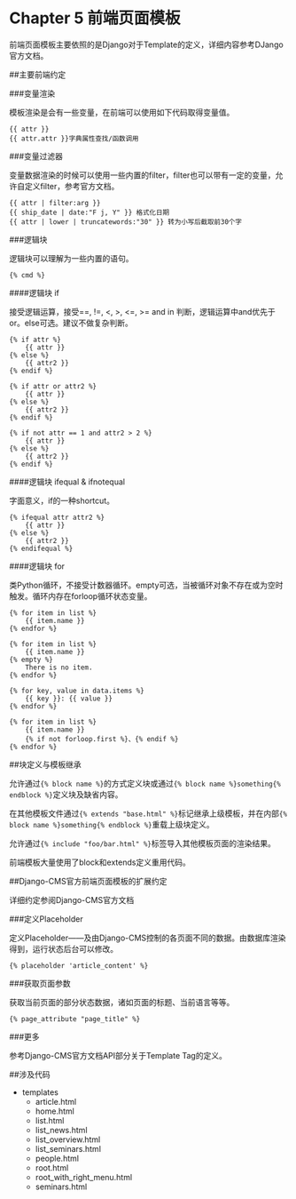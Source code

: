 # Chapter 5 前端页面模板

前端页面模板主要依照的是Django对于Template的定义，详细内容参考DJango官方文档。

##主要前端约定

###变量渲染

模板渲染是会有一些变量，在前端可以使用如下代码取得变量值。

```
{{ attr }}
{{ attr.attr }}字典属性查找/函数调用
```

###变量过滤器

变量数据渲染的时候可以使用一些内置的filter，filter也可以带有一定的变量，允许自定义filter，参考官方文档。

```
{{ attr | filter:arg }}
{{ ship_date | date:"F j, Y" }} 格式化日期
{{ attr | lower | truncatewords:"30" }} 转为小写后截取前30个字
```

###逻辑块

逻辑块可以理解为一些内置的语句。

```
{% cmd %}
```

####逻辑块 if

接受逻辑运算，接受==, !=, <, >, <=, >= and in 判断，逻辑运算中and优先于or。else可选。建议不做复杂判断。

```
{% if attr %}
    {{ attr }}
{% else %}
    {{ attr2 }}
{% endif %}

{% if attr or attr2 %}
    {{ attr }}
{% else %}
    {{ attr2 }}
{% endif %}

{% if not attr == 1 and attr2 > 2 %}
    {{ attr }}
{% else %}
    {{ attr2 }}
{% endif %}
```

####逻辑块 ifequal & ifnotequal

字面意义，if的一种shortcut。


```
{% ifequal attr attr2 %}
    {{ attr }}
{% else %}
    {{ attr2 }}
{% endifequal %}
```

####逻辑块 for


类Python循环，不接受计数器循环。empty可选，当被循环对象不存在或为空时触发。循环内存在forloop循环状态变量。

```
{% for item in list %}
    {{ item.name }}
{% endfor %}

{% for item in list %}
    {{ item.name }}
{% empty %}
    There is no item.
{% endfor %}

{% for key, value in data.items %}
    {{ key }}: {{ value }}
{% endfor %}

{% for item in list %}
    {{ item.name }}
    {% if not forloop.first %}、{% endif %}
{% endfor %}
```

##块定义与模板继承

允许通过```{% block name %}```的方式定义块或通过```{% block name %}something{% endblock %}```定义块及缺省内容。

在其他模板文件通过```{% extends "base.html" %}```标记继承上级模板，并在内部```{% block name %}something{% endblock %}```重载上级块定义。

允许通过```{% include "foo/bar.html" %}```标签导入其他模板页面的渲染结果。

前端模板大量使用了block和extends定义重用代码。

##Django-CMS官方前端页面模板的扩展约定

详细约定参阅Django-CMS官方文档

###定义Placeholder

定义Placeholder——及由Django-CMS控制的各页面不同的数据。由数据库渲染得到，运行状态后台可以修改。

```
{% placeholder 'article_content' %}
```

###获取页面参数

获取当前页面的部分状态数据，诸如页面的标题、当前语言等等。

```
{% page_attribute "page_title" %}
```

###更多

参考Django-CMS官方文档API部分关于Template Tag的定义。

##涉及代码

* templates
	* article.html
	* home.html
	* list.html
	* list_news.html
	* list_overview.html
	* list_seminars.html
	* people.html
	* root.html
	* root_with_right_menu.html
	* seminars.html
